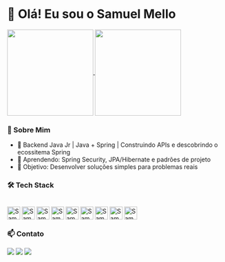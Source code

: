 # 👋 Olá! Eu sou o Samuel Mello 

<div>
  <a href="https://baecons.ai/samuelmello79"> 
  <img height=200 align="center" src="https://github-readme-stats.vercel.app/api?username=SamuelMello79&show_icons=true&theme=dracula&include_all_commits=true" />
  <img height=200 align="center" src="https://github-readme-stats.vercel.app/api/top-langs?username=SamuelMello79&layout=compact&langs_count=8&theme=dracula" /></a>
</div>


### 📌 Sobre Mim

- 🔭 Backend Java Jr | Java + Spring | Construindo APIs e descobrindo o ecossitema Spring
- 🌱 Aprendendo: Spring Security, JPA/Hibernate e padrões de projeto
- 🚀 Objetivo: Desenvolver soluções simples para problemas reais



### 🛠️ Tech Stack
<div style="display: inline_block"><br>
  <img align="center" alt="Samu-Java" height="30" src="https://img.shields.io/badge/Java-ED8B00?style=for-the-badge&logo=openjdk&logoColor=white"/>
  <img align="center" alt="Samu-Spring" height="30"  src="https://img.shields.io/badge/Spring-6DB33F?style=for-the-badge&logo=spring&logoColor=white"/>
  <img align="center" alt="Samu-Spring-Boot" height="30"  src="https://img.shields.io/badge/Spring_Boot-6DB33F?style=for-the-badge&logo=spring-boot&logoColor=white"/>
  <img align="center" alt="Samu-Java" height="30" src="https://img.shields.io/badge/PostgreSQL-4169E1?style=for-the-badge&logo=postgresql&logoColor=white"/>
  <img align="center" alt="Samu-HTML" height="30"  src="https://img.shields.io/badge/MySQL-4479A1?style=for-the-badge&logo=mysql&logoColor=white"/>
  <img align="center" alt="Samu-Java" height="30" src="https://img.shields.io/badge/MongoDB-47A248?style=for-the-badge&logo=mongodb&logoColor=white"/>
  <img align="center" alt="Samu-CSS" height="30"  src="https://img.shields.io/badge/Hibernate-59666C?style=for-the-badge&logo=hibernate&logoColor=white"/>
  <img align="center" alt="Samu-Spring" height="30" src="https://img.shields.io/badge/Git-F05032?style=for-the-badge&logo=git&logoColor=white" />
  <img align="center" alt="Samu-Java" height="30" src="https://img.shields.io/badge/Docker-2496ED?style=for-the-badge&logo=docker&logoColor=white"/>
 </div>



### 📫 Contato
<div>
  <a href="https://www.linkedin.com/in/samuel-silva-mello?utm_source=share&utm_campaign=share_via&utm_content=profile&utm_medium=android_app" target="_blank"><img src="https://img.shields.io/badge/LinkedIn-0077B5?style=for-the-badge&logo=linkedin&logoColor=white"/></a>
  <a href="mailto:mello.developer797@gmail.com" target="_blank"><img src="https://img.shields.io/badge/Gmail-D14836?style=for-the-badge&logo=gmail&logoColor=white"/></a>
  <a href="https://www.instagram.com/samuel.smello" target="_blank"><img src="https://img.shields.io/badge/Instagram-E4405F?style=for-the-badge&logo=instagram&logoColor=white"/></a>
</div>
